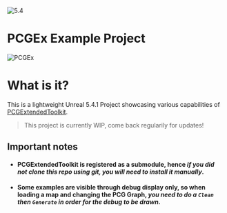 ![5.4](https://img.shields.io/badge/5.4.1-darkgreen)
# PCGEx Example Project

![PCGEx](https://raw.githubusercontent.com/Nebukam/PCGExtendedToolkit/main/Resources/Icon128.png)

# What is it?
 This is a lightweight Unreal 5.4.1 Project showcasing various capabilities of [PCGExtendedToolkit](https://github.com/Nebukam/PCGExtendedToolkit).  

 > This project is currently WIP, come back regularily for updates!

## Important notes
- #### PCGExtendedToolkit is registered as a submodule, hence *if you did not clone this repo using git, you will need to install it manually*.
- #### Some examples are visible through debug display only, so when loading a map and changing the PCG Graph, *you need to do a `Clean` then `Generate` in order for the debug to be drawn.*
